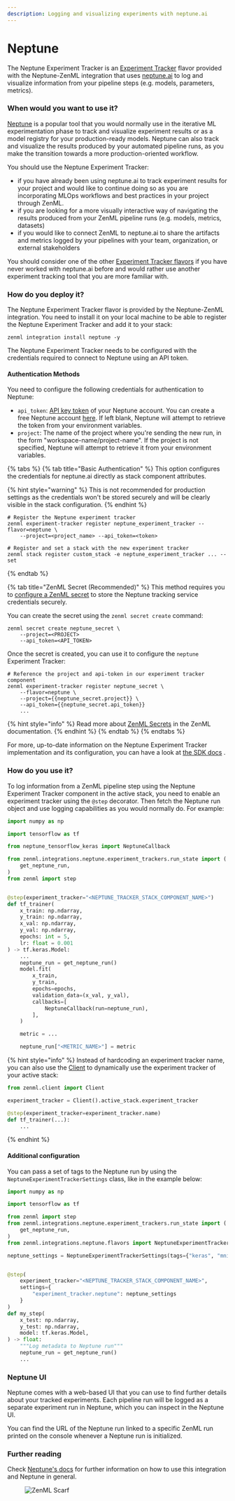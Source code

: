 ```yaml
---
description: Logging and visualizing experiments with neptune.ai
---
```


# Neptune

The Neptune Experiment Tracker is an [Experiment Tracker](./) flavor provided with the Neptune-ZenML integration that uses [neptune.ai](https://neptune.ai/product/experiment-tracking) to log and visualize information from your pipeline steps (e.g. models, parameters, metrics).

### When would you want to use it?

[Neptune](https://neptune.ai/product/experiment-tracking) is a popular tool that you would normally use in the iterative ML experimentation phase to track and visualize experiment results or as a model registry for your production-ready models. Neptune can also track and visualize the results produced by your automated pipeline runs, as you make the transition towards a more production-oriented workflow.

You should use the Neptune Experiment Tracker:

* if you have already been using neptune.ai to track experiment results for your project and would like to continue doing so as you are incorporating MLOps workflows and best practices in your project through ZenML.
* if you are looking for a more visually interactive way of navigating the results produced from your ZenML pipeline runs (e.g. models, metrics, datasets)
* if you would like to connect ZenML to neptune.ai to share the artifacts and metrics logged by your pipelines with your team, organization, or external stakeholders

You should consider one of the other [Experiment Tracker flavors](./#experiment-tracker-flavors) if you have never worked with neptune.ai before and would rather use another experiment tracking tool that you are more familiar with.

### How do you deploy it?

The Neptune Experiment Tracker flavor is provided by the Neptune-ZenML integration. You need to install it on your local machine to be able to register the Neptune Experiment Tracker and add it to your stack:

```shell
zenml integration install neptune -y
```

The Neptune Experiment Tracker needs to be configured with the credentials required to connect to Neptune using an API token.

#### Authentication Methods

You need to configure the following credentials for authentication to Neptune:

* `api_token`: [API key token](https://docs.neptune.ai/setup/setting\_api\_token) of your Neptune account. You can create a free Neptune account [here](https://app.neptune.ai/register). If left blank, Neptune will attempt to retrieve the token from your environment variables.
* `project`: The name of the project where you're sending the new run, in the form "workspace-name/project-name". If the project is not specified, Neptune will attempt to retrieve it from your environment variables.

{% tabs %}
{% tab title="Basic Authentication" %}
This option configures the credentials for neptune.ai directly as stack component attributes.

{% hint style="warning" %}
This is not recommended for production settings as the credentials won't be stored securely and will be clearly visible in the stack configuration.
{% endhint %}

```shell
# Register the Neptune experiment tracker
zenml experiment-tracker register neptune_experiment_tracker --flavor=neptune \ 
    --project=<project_name> --api_token=<token>

# Register and set a stack with the new experiment tracker
zenml stack register custom_stack -e neptune_experiment_tracker ... --set
```
{% endtab %}

{% tab title="ZenML Secret (Recommended)" %}
This method requires you to [configure a ZenML secret](../../../how-to/configuring-zenml/secret-management.md) to store the Neptune tracking service credentials securely.

You can create the secret using the `zenml secret create` command:

```shell
zenml secret create neptune_secret \
    --project=<PROJECT>
    --api_token=<API_TOKEN>
```

Once the secret is created, you can use it to configure the `neptune` Experiment Tracker:

```shell
# Reference the project and api-token in our experiment tracker component
zenml experiment-tracker register neptune_secret \
    --flavor=neptune \
    --project={{neptune_secret.project}} \
    --api_token={{neptune_secret.api_token}}
    ...
```

{% hint style="info" %}
Read more about [ZenML Secrets](../../../how-to/configuring-zenml/secret-management.md) in the ZenML documentation.
{% endhint %}
{% endtab %}
{% endtabs %}

For more, up-to-date information on the Neptune Experiment Tracker implementation and its configuration, you can have a look at [the SDK docs](https://sdkdocs.zenml.io/latest/integration\_code\_docs/integrations-neptune/#zenml.integrations.neptune.experiment\_trackers.neptune\_experiment\_tracker) .

### How do you use it?

To log information from a ZenML pipeline step using the Neptune Experiment Tracker component in the active stack, you need to enable an experiment tracker using the `@step` decorator. Then fetch the Neptune run object and use logging capabilities as you would normally do. For example:

```python
import numpy as np

import tensorflow as tf

from neptune_tensorflow_keras import NeptuneCallback

from zenml.integrations.neptune.experiment_trackers.run_state import (
    get_neptune_run,
)
from zenml import step


@step(experiment_tracker="<NEPTUNE_TRACKER_STACK_COMPONENT_NAME>")
def tf_trainer(
    x_train: np.ndarray,
    y_train: np.ndarray,
    x_val: np.ndarray,
    y_val: np.ndarray,
    epochs: int = 5,
    lr: float = 0.001
) -> tf.keras.Model:
    ...
    neptune_run = get_neptune_run()
    model.fit(
        x_train,
        y_train,
        epochs=epochs,
        validation_data=(x_val, y_val),
        callbacks=[
            NeptuneCallback(run=neptune_run),
        ],
    )

    metric = ...

    neptune_run["<METRIC_NAME>"] = metric
```

{% hint style="info" %}
Instead of hardcoding an experiment tracker name, you can also use the [Client](../../advanced-guide/configuring-zenml/client.md) to dynamically use the experiment tracker of your active stack:

```python
from zenml.client import Client

experiment_tracker = Client().active_stack.experiment_tracker

@step(experiment_tracker=experiment_tracker.name)
def tf_trainer(...):
    ...
```
{% endhint %}

#### Additional configuration

You can pass a set of tags to the Neptune run by using the `NeptuneExperimentTrackerSettings` class, like in the example below:

```python
import numpy as np

import tensorflow as tf

from zenml import step
from zenml.integrations.neptune.experiment_trackers.run_state import (
    get_neptune_run,
)
from zenml.integrations.neptune.flavors import NeptuneExperimentTrackerSettings

neptune_settings = NeptuneExperimentTrackerSettings(tags={"keras", "mnist"})


@step(
    experiment_tracker="<NEPTUNE_TRACKER_STACK_COMPONENT_NAME>",
    settings={
        "experiment_tracker.neptune": neptune_settings
    }
)
def my_step(
    x_test: np.ndarray,
    y_test: np.ndarray,
    model: tf.keras.Model,
) -> float:
    """Log metadata to Neptune run"""
    neptune_run = get_neptune_run()
    ...
```

### Neptune UI

Neptune comes with a web-based UI that you can use to find further details about your tracked experiments. Each pipeline run will be logged as a separate experiment run in Neptune, which you can inspect in the Neptune UI.

You can find the URL of the Neptune run linked to a specific ZenML run printed on the console whenever a Neptune run is initialized.

### Further reading

Check [Neptune's docs](https://docs.neptune.ai/integrations/zenml/) for further information on how to use this integration and Neptune in general.

<figure><img src="https://static.scarf.sh/a.png?x-pxid=f0b4f458-0a54-4fcd-aa95-d5ee424815bc" alt="ZenML Scarf"><figcaption></figcaption></figure>
